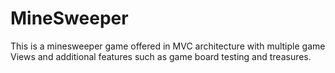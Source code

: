 # MineSweeper
This is a minesweeper game offered in MVC architecture with multiple game Views and additional features such as game board testing and treasures. 
